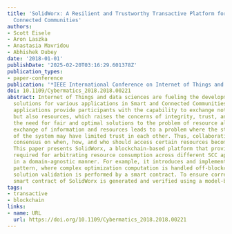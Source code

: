 ```yaml
---
title: 'SolidWorx: A Resilient and Trustworthy Transactive Platform for Smart and
  Connected Communities'
authors:
- Scott Eisele
- Aron Laszka
- Anastasia Mavridou
- Abhishek Dubey
date: '2018-01-01'
publishDate: '2025-02-20T03:16:29.601378Z'
publication_types:
- paper-conference
publication: '*IEEE International Conference on Internet of Things and Blockchains*'
doi: 10.1109/Cybermatics_2018.2018.00221
abstract: Internet of Things and data sciences are fueling the development of innovative
  solutions for various applications in Smart and Connected Communities (SCC). These
  applications provide participants with the capability to exchange not only data
  but also resources, which raises the concerns of integrity, trust, and above all
  the need for fair and optimal solutions to the problem of resource allocation. This
  exchange of information and resources leads to a problem where the stakeholders
  of the system may have limited trust in each other. Thus, collaboratively reaching
  consensus on when, how, and who should access certain resources becomes problematic.
  This paper presents SolidWorx, a blockchain-based platform that provides key mechanisms
  required for arbitrating resource consumption across different SCC applications
  in a domain-agnostic manner. For example, it introduces and implements a hybrid-solver
  pattern, where complex optimization computation is handled off-blockchain while
  solution validation is performed by a smart contract. To ensure correctness, the
  smart contract of SolidWorx is generated and verified using a model-based approach.
tags:
- transactive
- blockchain
links:
- name: URL
  url: https://doi.org/10.1109/Cybermatics_2018.2018.00221
---
```


